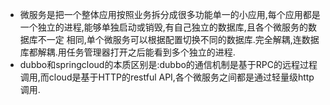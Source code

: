 * 微服务是把一个整体应用按照业务拆分成很多功能单一的小应用,每个应用都是一个独立的进程,能够单独启动或销毁,有自己独立的数据库,且各个微服务的数据库不一定
相同,单个微服务可以根据配置切换不同的数据库.完全解耦,连数据库都解耦.用任务管理器打开之后能看到多个独立的进程.
* dubbo和springcloud的本质区别是:dubbo的通信机制是基于RPC的远程过程调用,而cloud是基于HTTP的restful API,各个微服务之间都是通过轻量级http调用.
